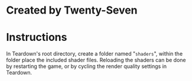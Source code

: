 # Created by Twenty-Seven
# Instructions
In Teardown's root directory, create a folder named "`shaders`", within the folder place the included shader files. Reloading the shaders can be done by restarting the game, or by cycling the render quality settings in Teardown.